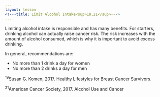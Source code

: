 ```yaml
---
layout: lesson
<!---title: Limit Alcohol Intake<sup>19,21</sup>--->
---
```


Limiting alcohol intake is responsible and has many benefits. For starters, drinking alcohol can actually raise cancer risk. The risk increases with the amount of alcohol consumed, which is why it is important to avoid excess drinking. 

In general, recommendations are:

* No more than 1 drink a day for women
* No more than 2 drinks a day for men

<sup>19</sup>Susan G. Komen, 2017. Healthy Lifestyles for Breast Cancer Survivors.

<sup>21</sup>American Cancer Society, 2017. Alcohol Use and Cancer 
